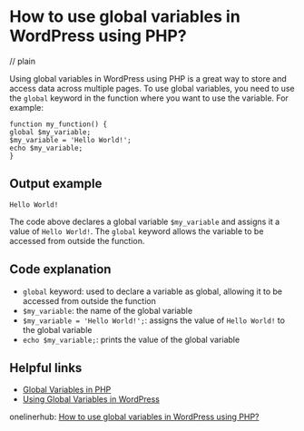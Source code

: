 # How to use global variables in WordPress using PHP?
// plain

Using global variables in WordPress using PHP is a great way to store and access data across multiple pages. To use global variables, you need to use the `global` keyword in the function where you want to use the variable. For example:

```
function my_function() {
global $my_variable;
$my_variable = 'Hello World!';
echo $my_variable;
}
```

## Output example

```
Hello World!
```

The code above declares a global variable `$my_variable` and assigns it a value of `Hello World!`. The `global` keyword allows the variable to be accessed from outside the function.

## Code explanation

- `global` keyword: used to declare a variable as global, allowing it to be accessed from outside the function
- `$my_variable`: the name of the global variable
- `$my_variable = 'Hello World!';`: assigns the value of `Hello World!` to the global variable
- `echo $my_variable;`: prints the value of the global variable

## Helpful links
- [Global Variables in PHP](https://www.php.net/manual/en/language.variables.scope.php)
- [Using Global Variables in WordPress](https://www.wpbeginner.com/wp-tutorials/how-to-use-global-variables-in-wordpress/)

onelinerhub: [How to use global variables in WordPress using PHP?](https://onelinerhub.com/php-wordpress/how-to-use-global-variables-in-wordpress-using-php)